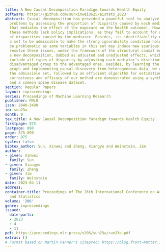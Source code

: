 ```yaml
---
title: A New Causal Decomposition Paradigm towards Health Equity
software: https://github.com/sunxinwei0625/aistats_2023
abstract: Causal decomposition has provided a powerful tool to analyze health disparity
  problems by assessing the proportion of disparity caused by each mediator (the variable
  that mediates the effect of the exposure on the health outcome). However, most of
  these methods lack policy implications, as they fail to account for all sources
  of disparities caused by the mediator. Besides, its identifiability needs to specify
  a set to be admissible to make the strong ignorability condition hold, which can
  be problematic as some variables in this set may induce new spurious features. To
  resolve these issues, under the framework of the structural causal model, we propose
  a new decomposition, dubbed as adjusted and unadjusted effects, which is able to
  include all types of disparity by adjusting each mediator’s distribution from the
  disadvantaged group to the advantaged ones. Besides, by learning the maximal ancestral
  graph and implementing causal discovery from heterogeneous data, we can identify
  the admissible set, followed by an efficient algorithm for estimation. The theoretical
  correctness and efficacy of our method are demonstrated using a synthetic dataset
  and a common spine disease dataset.
section: Regular Papers
layout: inproceedings
series: Proceedings of Machine Learning Research
publisher: PMLR
issn: 2640-3498
id: sun23a
month: 0
tex_title: A New Causal Decomposition Paradigm towards Health Equity
firstpage: 875
lastpage: 890
page: 875-890
order: 875
cycles: false
bibtex_author: Sun, Xinwei and Zheng, Xiangyu and Weinstein, Jim
author:
- given: Xinwei
  family: Sun
- given: Xiangyu
  family: Zheng
- given: Jim
  family: Weinstein
date: 2023-04-11
address:
container-title: Proceedings of The 26th International Conference on Artificial Intelligence
  and Statistics
volume: '206'
genre: inproceedings
issued:
  date-parts:
  - 2023
  - 4
  - 11
pdf: https://proceedings.mlr.press/v206/sun23a/sun23a.pdf
extras: []
# Format based on Martin Fenner's citeproc: https://blog.front-matter.io/posts/citeproc-yaml-for-bibliographies/
---
```


